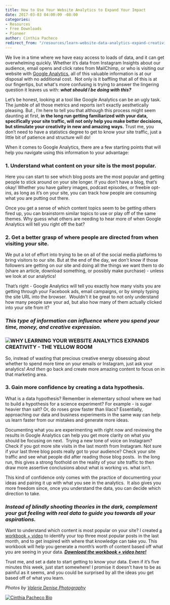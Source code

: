 ```yaml
---
title: How to Use Your Website Analytics to Expand Your Impact
date: 2017-03-03 04:00:09 -08:00
categories:
- Resources
- Free Downloads
- Pioneer
author: Cinthia Pacheco
redirect_from: "/resources/learn-website-data-analytics-expand-creativity/"
---
```


We live in a time where we have easy access to loads of data, and it can get overwhelming quickly. Whether it’s data from Instagram Insights about our audience, email opens and click rates from MailChimp, or who is visiting our website with [Google Analytics](https://www.google.com/analytics/#?modal_active=none), all of this valuable information is at our disposal with no additional cost.  Not only is it baffling that all of this is at our fingertips, but what's more confusing is trying to answer the lingering question it leaves us with: _**what should I be doing with this?**_

Let’s be honest, looking at a tool like Google Analytics can be an ugly task. The jumble of all those metrics and reports isn’t exactly aesthetically pleasing. But , I’m here to tell you that although this process might seem daunting at first, **in the long run getting familiarized with your data, specifically your site traffic, will not only help you make better decisions, but stimulate your creativity in new and amazing ways.** Trust me, you don’t need to have a statistics degree to get to know your site traffic, just a little bit of patience and structure will do!

When it comes to Google Analytics, there are a few starting points that will help you navigate using this information to your advantage:

### **1\. Understand what content on your site is the most popular.**

Here you can start to see which blog posts are the most popular and getting people to stick around on your site longer. If you don’t have a blog, that’s okay! Whether you have gallery images, podcast episodes, or freebie opt-ins, as long as it’s on your site, you can track how people are consuming what you are putting out there.

Once you get a sense of which content topics seem to be getting others fired up, you can brainstorm similar topics to use or play off of the same themes. Why guess what others are needing to hear more of when Google Analytics will tell you right off the bat?

### **2\. Get a better grasp of where people are directed from when visiting your site.**

We put a lot of effort into trying to be on all of the social media platforms to bring visitors to our site. But at the end of the day, we don’t know if those followers are getting on our site and doing all the things we want them to do (share an article, download something, or possibly make purchase) - unless we look at our analytics!

That’s right - Google Analytics will tell you exactly how many visits you are getting through your Facebook ads, email campaigns, or by simply typing the site URL into the browser.  Wouldn't it be great to not only understand how many people saw your ad, but also how many of them actually clicked into your site from it?

### **_This type of information can influence where you spend your time, money, and creative expression._**

### ![WHY LEARNING YOUR WEBSITE ANALYTICS EXPANDS CREATIVITY - THE YELLOW ROOM ](https://yellow-blog-images.imgix.net/2017/02/ValerieDenisePhotos-24-2.jpg)

So, instead of wasting that precious creative energy obsessing about whether to spend more time on your emails or Instagram, just ask your analytics! _And then_ go back and create more amazing content to focus on in that marketing area.  

### **3\. Gain more confidence by creating a data hypothesis.**

What is a data hypothesis? Remember in elementary school where we had to build a hypothesis for a science experiment? For example - is sugar heavier than salt? Or, do roses grow faster than lilacs? Essentially, approaching our data and business experiments in the same way can help us learn faster from our mistakes and generate more ideas.

Documenting what you are experimenting with right now and reviewing the results in Google Analytics can help you get more clarity on what you should be focusing on next.  Trying a new tone of voice on Instagram? Check if you got more site visits in the last month from Instagram. Not sure if your last three blog posts really got to your audience? Check your site traffic and see what people did after reading those blog posts.  In the long run, this gives a strong foothold on the reality of your site traffic to then draw more assertive conclusions about what is working vs. what isn’t.

This kind of confidence only comes with the practice of documenting your ideas and pairing it up with what you see in the analytics.  It also gives you more freedom since, once you understand the data, you can decide which direction to take.

### _**Instead of blindly shooting theories in the dark, complement your gut feeling with real data to guide you towards all your aspirations.**_

Want to understand which content is most popular on your site? I created [a workbook + video](http://eepurl.com/bPhQyD) to identify your top three most popular posts in the last month, and to get inspired with where that knowledge can take you. This workbook will help you generate a month’s worth of content based off what you are seeing in your data. **_[Download the workbook + video here!](http://eepurl.com/bPhQyD)_**

Trust me, and set a date to start getting to know your data. Even if it’s five minutes this week, just start somewhere! I promise it doesn't have to be as painful as it seems, and you could be surprised by all the ideas you get based off of what you learn.

_Photos by [Valerie Denise Photography](http://www.valeriedenisephotos.com/)_

[![Cinthia Pacheco Bio](https://yellow-blog-images.imgix.net/2017/02/Cinthia-Pacheco-Bio.jpg "Cinthia Pacheco Bio")](http://www.digimorphs.com/)
